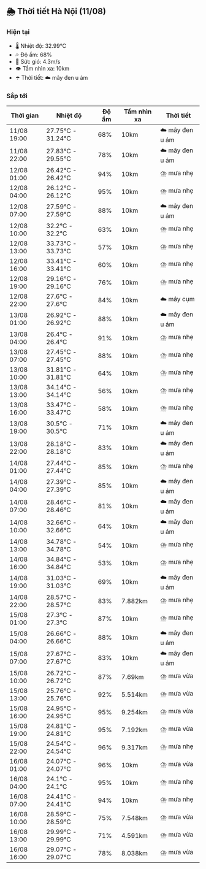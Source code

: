 ## 🌦️ Thời tiết Hà Nội (11/08)

### Hiện tại

- 🌡️ Nhiệt độ: 32.99℃
- 💦 Độ ẩm: 68%
- 💨 Sức gió: 4.3m/s
- 👁️ Tầm nhìn xa: 10km
- ☂️ Thời tiết: ☁️ mây đen u ám

### Sắp tới

| Thời gian | Nhiệt độ | Độ ẩm | Tầm nhìn xa | Thời tiết |
| --- | --- | --- | --- | --- |
| 11/08 19:00 | 27.75℃ - 31.24℃ | 68% | 10km | ☁️ mây đen u ám |
| 11/08 22:00 | 27.83℃ - 29.55℃ | 78% | 10km | ☁️ mây đen u ám |
| 12/08 01:00 | 26.42℃ - 26.42℃ | 94% | 10km | ⛈️ mưa nhẹ |
| 12/08 04:00 | 26.12℃ - 26.12℃ | 95% | 10km | ⛈️ mưa nhẹ |
| 12/08 07:00 | 27.59℃ - 27.59℃ | 88% | 10km | ☁️ mây đen u ám |
| 12/08 10:00 | 32.2℃ - 32.2℃ | 63% | 10km | ⛈️ mưa nhẹ |
| 12/08 13:00 | 33.73℃ - 33.73℃ | 57% | 10km | ⛈️ mưa nhẹ |
| 12/08 16:00 | 33.41℃ - 33.41℃ | 60% | 10km | ⛈️ mưa nhẹ |
| 12/08 19:00 | 29.16℃ - 29.16℃ | 76% | 10km | ⛈️ mưa nhẹ |
| 12/08 22:00 | 27.6℃ - 27.6℃ | 84% | 10km | ☁️ mây cụm |
| 13/08 01:00 | 26.92℃ - 26.92℃ | 88% | 10km | ☁️ mây đen u ám |
| 13/08 04:00 | 26.4℃ - 26.4℃ | 91% | 10km | ⛈️ mưa nhẹ |
| 13/08 07:00 | 27.45℃ - 27.45℃ | 88% | 10km | ⛈️ mưa nhẹ |
| 13/08 10:00 | 31.81℃ - 31.81℃ | 64% | 10km | ⛈️ mưa nhẹ |
| 13/08 13:00 | 34.14℃ - 34.14℃ | 56% | 10km | ⛈️ mưa nhẹ |
| 13/08 16:00 | 33.47℃ - 33.47℃ | 58% | 10km | ⛈️ mưa nhẹ |
| 13/08 19:00 | 30.5℃ - 30.5℃ | 71% | 10km | ☁️ mây đen u ám |
| 13/08 22:00 | 28.18℃ - 28.18℃ | 83% | 10km | ☁️ mây đen u ám |
| 14/08 01:00 | 27.44℃ - 27.44℃ | 85% | 10km | ⛈️ mưa nhẹ |
| 14/08 04:00 | 27.39℃ - 27.39℃ | 85% | 10km | ☁️ mây đen u ám |
| 14/08 07:00 | 28.46℃ - 28.46℃ | 81% | 10km | ☁️ mây đen u ám |
| 14/08 10:00 | 32.66℃ - 32.66℃ | 64% | 10km | ☁️ mây đen u ám |
| 14/08 13:00 | 34.78℃ - 34.78℃ | 54% | 10km | ⛈️ mưa nhẹ |
| 14/08 16:00 | 34.84℃ - 34.84℃ | 53% | 10km | ⛈️ mưa nhẹ |
| 14/08 19:00 | 31.03℃ - 31.03℃ | 69% | 10km | ☁️ mây đen u ám |
| 14/08 22:00 | 28.57℃ - 28.57℃ | 83% | 7.882km | ⛈️ mưa nhẹ |
| 15/08 01:00 | 27.3℃ - 27.3℃ | 87% | 10km | ⛈️ mưa nhẹ |
| 15/08 04:00 | 26.66℃ - 26.66℃ | 88% | 10km | ☁️ mây đen u ám |
| 15/08 07:00 | 27.67℃ - 27.67℃ | 83% | 10km | ☁️ mây đen u ám |
| 15/08 10:00 | 26.72℃ - 26.72℃ | 87% | 7.69km | ⛈️ mưa vừa |
| 15/08 13:00 | 25.76℃ - 25.76℃ | 92% | 5.514km | ⛈️ mưa vừa |
| 15/08 16:00 | 24.95℃ - 24.95℃ | 95% | 9.254km | ⛈️ mưa vừa |
| 15/08 19:00 | 24.81℃ - 24.81℃ | 95% | 7.192km | ⛈️ mưa vừa |
| 15/08 22:00 | 24.54℃ - 24.54℃ | 96% | 9.317km | ⛈️ mưa nhẹ |
| 16/08 01:00 | 24.07℃ - 24.07℃ | 96% | 10km | ⛈️ mưa vừa |
| 16/08 04:00 | 24.1℃ - 24.1℃ | 95% | 10km | ⛈️ mưa nhẹ |
| 16/08 07:00 | 24.41℃ - 24.41℃ | 94% | 10km | ⛈️ mưa nhẹ |
| 16/08 10:00 | 28.59℃ - 28.59℃ | 75% | 7.548km | ⛈️ mưa vừa |
| 16/08 13:00 | 29.99℃ - 29.99℃ | 71% | 4.591km | ⛈️ mưa vừa |
| 16/08 16:00 | 29.07℃ - 29.07℃ | 78% | 8.038km | ⛈️ mưa vừa |
